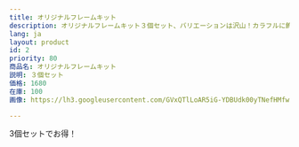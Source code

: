 ```yaml
---
title: オリジナルフレームキット
description: オリジナルフレームキット３個セット、バリエーションは沢山！カラフルに飾ってみましょう。子供の自由研究にて簡単で最適です。
lang: ja
layout: product
id: 2
priority: 80
商品名: オリジナルフレームキット
説明: ３個セット
価格: 1680
在庫: 100
画像: https://lh3.googleusercontent.com/GVxQTlLoAR5iG-YDBUdk00yTNefHMfwI8KUAES7-z9k8S8ZCAbrnOLRSV_PZiv0MElareAzfaG7m

---
```


3個セットでお得！
